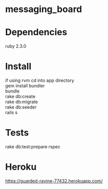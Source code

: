 # messaging_board

# Dependencies
  ruby 2.3.0<br />

# Install
  if using rvm cd into app directory <br />
  gem install bundler<br />
  bundle<br />
  rake db:create<br />
  rake db:migrate<br />
  rake db:seeder<br />
  rails s<br />

# Tests
  rake db:test:prepare
  rspec

# Heroku
  https://guarded-ravine-77432.herokuapp.com/